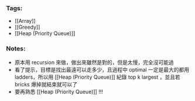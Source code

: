 ### Tags:
- [[Array]]
- [[Greedy]]
- [[Heap (Priority Queue)]]
### Notes:
- 原本用 recursion 來做，做出來雖然是對的，但是太慢，完全沒可能過
- 看了提示，目標是找出最遠可以走多少，且過程中 optimal 一定是最大的都用 ladders，所以用 [[Heap (Priority Queue)]] 紀錄 top k largest ，並且若 bricks 爆掉就結束就可以了
- 要再熟悉 [[Heap (Priority Queue)]] !!!